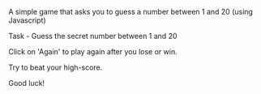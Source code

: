 A simple game that asks you to guess a number between 1 and 20 (using Javascript)

Task - Guess the secret number between 1 and 20

Click on 'Again' to play again after you lose or win.

Try to beat your high-score.

Good luck!
